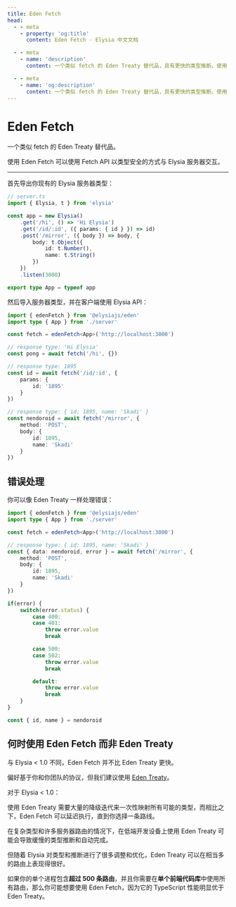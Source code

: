 ```yaml
---
title: Eden Fetch
head:
  - - meta
    - property: 'og:title'
      content: Eden Fetch - Elysia 中文文档

  - - meta
    - name: 'description'
      content: 一个类似 fetch 的 Eden Treaty 替代品，具有更快的类型推断。使用 Eden Fetch，你可以在不需要代码生成的情况下，以端到端类型安全的方式向 Elysia 服务器发出请求。

  - - meta
    - name: 'og:description'
      content: 一个类似 fetch 的 Eden Treaty 替代品，具有更快的类型推断。使用 Eden Fetch，你可以在不需要代码生成的情况下，以端到端类型安全的方式向 Elysia 服务器发出请求。
---
```


# Eden Fetch
一个类似 fetch 的 Eden Treaty 替代品。

使用 Eden Fetch 可以使用 Fetch API 以类型安全的方式与 Elysia 服务器交互。

---

首先导出你现有的 Elysia 服务器类型：
```typescript
// server.ts
import { Elysia, t } from 'elysia'

const app = new Elysia()
    .get('/hi', () => 'Hi Elysia')
    .get('/id/:id', ({ params: { id } }) => id)
    .post('/mirror', ({ body }) => body, {
        body: t.Object({
            id: t.Number(),
            name: t.String()
        })
    })
    .listen(3000)

export type App = typeof app
```

然后导入服务器类型，并在客户端使用 Elysia API：
```typescript
import { edenFetch } from '@elysiajs/eden'
import type { App } from './server'

const fetch = edenFetch<App>('http://localhost:3000')

// response type: 'Hi Elysia'
const pong = await fetch('/hi', {})

// response type: 1895
const id = await fetch('/id/:id', {
    params: {
        id: '1895'
    }
})

// response type: { id: 1895, name: 'Skadi' }
const nendoroid = await fetch('/mirror', {
    method: 'POST',
    body: {
        id: 1895,
        name: 'Skadi'
    }
})
```

## 错误处理
你可以像 Eden Treaty 一样处理错误：
```typescript
import { edenFetch } from '@elysiajs/eden'
import type { App } from './server'

const fetch = edenFetch<App>('http://localhost:3000')

// response type: { id: 1895, name: 'Skadi' }
const { data: nendoroid, error } = await fetch('/mirror', {
    method: 'POST',
    body: {
        id: 1895,
        name: 'Skadi'
    }
})

if(error) {
    switch(error.status) {
        case 400:
        case 401:
            throw error.value
            break

        case 500:
        case 502:
            throw error.value
            break

        default:
            throw error.value
            break
    }
}

const { id, name } = nendoroid
```

## 何时使用 Eden Fetch 而非 Eden Treaty

与 Elysia < 1.0 不同，Eden Fetch 并不比 Eden Treaty 更快。

偏好基于你和你团队的协议，但我们建议使用 [Eden Treaty](/eden/treaty/overview)。

对于 Elysia < 1.0：

使用 Eden Treaty 需要大量的降级迭代来一次性映射所有可能的类型，而相比之下，Eden Fetch 可以延迟执行，直到你选择一条路线。

在复杂类型和许多服务器路由的情况下，在低端开发设备上使用 Eden Treaty 可能会导致缓慢的类型推断和自动完成。

但随着 Elysia 对类型和推断进行了很多调整和优化，Eden Treaty 可以在相当多的路由上表现得很好。

如果你的单个进程包含**超过 500 条路由**，并且你需要在**单个前端代码库**中使用所有路由，那么你可能想要使用 Eden Fetch，因为它的 TypeScript 性能明显优于 Eden Treaty。
